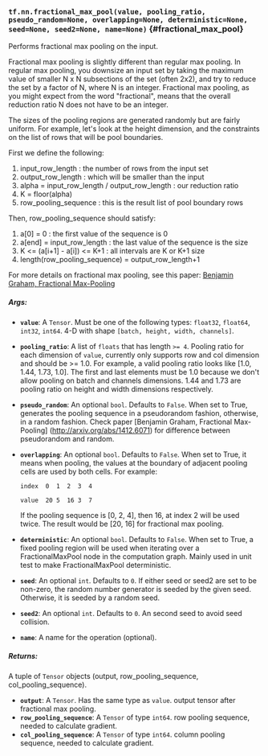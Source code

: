 ### `tf.nn.fractional_max_pool(value, pooling_ratio, pseudo_random=None, overlapping=None, deterministic=None, seed=None, seed2=None, name=None)` {#fractional_max_pool}

Performs fractional max pooling on the input.

Fractional max pooling is slightly different than regular max pooling.  In
regular max pooling, you downsize an input set by taking the maximum value of
smaller N x N subsections of the set (often 2x2), and try to reduce the set by
a factor of N, where N is an integer.  Fractional max pooling, as you might
expect from the word "fractional", means that the overall reduction ratio N
does not have to be an integer.

The sizes of the pooling regions are generated randomly but are fairly uniform.
For example, let's look at the height dimension, and the constraints on the
list of rows that will be pool boundaries.

First we define the following:

1.  input_row_length : the number of rows from the input set
2.  output_row_length : which will be smaller than the input
3.  alpha = input_row_length / output_row_length : our reduction ratio
4.  K = floor(alpha)
5.  row_pooling_sequence : this is the result list of pool boundary rows

Then, row_pooling_sequence should satisfy:

1.  a[0] = 0 : the first value of the sequence is 0
2.  a[end] = input_row_length : the last value of the sequence is the size
3.  K <= (a[i+1] - a[i]) <= K+1 : all intervals are K or K+1 size
4.  length(row_pooling_sequence) = output_row_length+1

For more details on fractional max pooling, see this paper:
[Benjamin Graham, Fractional Max-Pooling](http://arxiv.org/abs/1412.6071)

##### Args:


*  <b>`value`</b>: A `Tensor`. Must be one of the following types: `float32`, `float64`, `int32`, `int64`.
    4-D with shape `[batch, height, width, channels]`.
*  <b>`pooling_ratio`</b>: A list of `floats` that has length `>= 4`.
    Pooling ratio for each dimension of `value`, currently only
    supports row and col dimension and should be >= 1.0. For example, a valid
    pooling ratio looks like [1.0, 1.44, 1.73, 1.0]. The first and last elements
    must be 1.0 because we don't allow pooling on batch and channels
    dimensions. 1.44 and 1.73 are pooling ratio on height and width dimensions
    respectively.
*  <b>`pseudo_random`</b>: An optional `bool`. Defaults to `False`.
    When set to True, generates the pooling sequence in a
    pseudorandom fashion, otherwise, in a random fashion. Check paper [Benjamin
    Graham, Fractional Max-Pooling] (http://arxiv.org/abs/1412.6071) for
    difference between pseudorandom and random.
*  <b>`overlapping`</b>: An optional `bool`. Defaults to `False`.
    When set to True, it means when pooling, the values at the boundary
    of adjacent pooling cells are used by both cells. For example:

    `index  0  1  2  3  4`

    `value  20 5  16 3  7`

    If the pooling sequence is [0, 2, 4], then 16, at index 2 will be used twice.
    The result would be [20, 16] for fractional max pooling.

*  <b>`deterministic`</b>: An optional `bool`. Defaults to `False`.
    When set to True, a fixed pooling region will be used when
    iterating over a FractionalMaxPool node in the computation graph. Mainly used
    in unit test to make FractionalMaxPool deterministic.
*  <b>`seed`</b>: An optional `int`. Defaults to `0`.
    If either seed or seed2 are set to be non-zero, the random number
    generator is seeded by the given seed.  Otherwise, it is seeded by a
    random seed.
*  <b>`seed2`</b>: An optional `int`. Defaults to `0`.
    An second seed to avoid seed collision.
*  <b>`name`</b>: A name for the operation (optional).

##### Returns:

  A tuple of `Tensor` objects (output, row_pooling_sequence, col_pooling_sequence).

*  <b>`output`</b>: A `Tensor`. Has the same type as `value`. output tensor after fractional max pooling.
*  <b>`row_pooling_sequence`</b>: A `Tensor` of type `int64`. row pooling sequence, needed to calculate gradient.
*  <b>`col_pooling_sequence`</b>: A `Tensor` of type `int64`. column pooling sequence, needed to calculate gradient.


